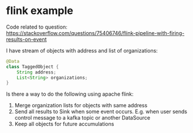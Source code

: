 # flink example

Code related to question: https://stackoverflow.com/questions/75406746/flink-pipeline-with-firing-results-on-event

I have stream of objects with address and list of organizations:
```java
@Data
class TaggedObject {
    String address;
    List<String> organizations;
}
```
Is there a way to do the following using apache flink:
1. Merge organization lists for objects with same address
2. Send all results to Sink when some event occurs. E.g. when user sends control message to a kafka topic or another DataSource
3. Keep all objects for future accumulations 
